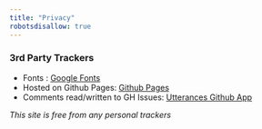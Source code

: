 ```yaml
---
title: "Privacy"
robotsdisallow: true
---
```


### 3rd Party Trackers
* Fonts : [Google Fonts](https://developers.google.com/fonts/faq?hl=en#what-does-using-the-google-fonts-api-mean-for-the-privacy-of-my-users)  
* Hosted on Github Pages: [Github Pages](https://docs.github.com/en/github/site-policy/github-privacy-statement)  
* Comments read/written to GH Issues: [Utterances Github App](https://github.com/utterance/utterances#readme)  

*This site is free from any personal trackers*

